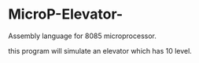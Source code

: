 # MicroP-Elevator-

Assembly language for 8085 microprocessor.

this program will simulate an elevator which has 10 level.
